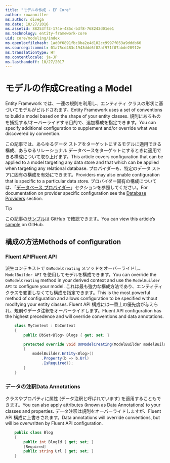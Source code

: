 ```yaml
---
title: "モデルの作成 - EF Core"
author: rowanmiller
ms.author: divega
ms.date: 10/27/2016
ms.assetid: 88253ff3-174e-485c-b3f8-768243d01ee1
ms.technology: entity-framework-core
uid: core/modeling/index
ms.openlocfilehash: 1ad0f6891fbc8ba2e4d102cc9997f053a9dddb66
ms.sourcegitcommit: 01a75cd483c1943ddd6f82af971f07abde20912e
ms.translationtype: HT
ms.contentlocale: ja-JP
ms.lasthandoff: 10/27/2017
---
```

# <a name="creating-a-model"></a><span data-ttu-id="03c56-102">モデルの作成</span><span class="sxs-lookup"><span data-stu-id="03c56-102">Creating a Model</span></span>

<span data-ttu-id="03c56-103">Entity Framework では、一連の規則を利用し、エンティティ クラスの形状に基づいてモデルがビルドされます。</span><span class="sxs-lookup"><span data-stu-id="03c56-103">Entity Framework uses a set of conventions to build a model based on the shape of your entity classes.</span></span> <span data-ttu-id="03c56-104">規則にあるものを捕捉する/オーバーライドする目的で、追加構成を指定できます。</span><span class="sxs-lookup"><span data-stu-id="03c56-104">You can specify additional configuration to supplement and/or override what was discovered by convention.</span></span>

<span data-ttu-id="03c56-105">この記事では、あらゆるデータ ストアをターゲットにするモデルに適用できる構成、あらゆるリレーショナル データベースをターゲットにするときに適用できる構成について取り上げます。</span><span class="sxs-lookup"><span data-stu-id="03c56-105">This article covers configuration that can be applied to a model targeting any data store and that which can be applied when targeting any relational database.</span></span> <span data-ttu-id="03c56-106">プロバイダーも、特定のデータ ストアに固有の構成を有効にできます。</span><span class="sxs-lookup"><span data-stu-id="03c56-106">Providers may also enable configuration that is specific to a particular data store.</span></span> <span data-ttu-id="03c56-107">プロバイダー固有の構成については、「[データベース プロバイダー](../providers/index.md)」セクションを参照してください。</span><span class="sxs-lookup"><span data-stu-id="03c56-107">For documentation on provider specific configuration see the [Database Providers](../providers/index.md) section.</span></span>

> [!TIP]  
> <span data-ttu-id="03c56-108">この記事の[サンプル](https://github.com/aspnet/EntityFramework.Docs/tree/master/samples)は GitHub で確認できます。</span><span class="sxs-lookup"><span data-stu-id="03c56-108">You can view this article’s [sample](https://github.com/aspnet/EntityFramework.Docs/tree/master/samples) on GitHub.</span></span>

## <a name="methods-of-configuration"></a><span data-ttu-id="03c56-109">構成の方法</span><span class="sxs-lookup"><span data-stu-id="03c56-109">Methods of configuration</span></span>

### <a name="fluent-api"></a><span data-ttu-id="03c56-110">Fluent API</span><span class="sxs-lookup"><span data-stu-id="03c56-110">Fluent API</span></span>

<span data-ttu-id="03c56-111">派生コンテキストで `OnModelCreating` メソッドをオーバーライドし、`ModelBuilder API` を使用してモデルを構成できます。</span><span class="sxs-lookup"><span data-stu-id="03c56-111">You can override the `OnModelCreating` method in your derived context and use the `ModelBuilder API` to configure your model.</span></span> <span data-ttu-id="03c56-112">これは最も強力な構成方法であり、エンティティ クラスを変更しなくても構成を指定できます。</span><span class="sxs-lookup"><span data-stu-id="03c56-112">This is the most powerful method of configuration and allows configuration to be specified without modifying your entity classes.</span></span> <span data-ttu-id="03c56-113">Fluent API 構成には一番上の優先度が与えられ、規則やデータ注釈をオーバーライドします。</span><span class="sxs-lookup"><span data-stu-id="03c56-113">Fluent API configuration has the highest precedence and will override conventions and data annotations.</span></span>

<!-- [!code-csharp[Main](samples/core/Modeling/FluentAPI/Samples/Required.cs?range=5-15&highlight=5-10)] -->

``` csharp
    class MyContext : DbContext
    {
        public DbSet<Blog> Blogs { get; set; }

        protected override void OnModelCreating(ModelBuilder modelBuilder)
        {
            modelBuilder.Entity<Blog>()
                .Property(b => b.Url)
                .IsRequired();
        }
    }
```

### <a name="data-annotations"></a><span data-ttu-id="03c56-114">データの注釈</span><span class="sxs-lookup"><span data-stu-id="03c56-114">Data Annotations</span></span>

<span data-ttu-id="03c56-115">クラスやプロパティに属性 (データ注釈と呼ばれています) を適用することもできます。</span><span class="sxs-lookup"><span data-stu-id="03c56-115">You can also apply attributes (known as Data Annotations) to your classes and properties.</span></span> <span data-ttu-id="03c56-116">データ注釈は規則をオーバーライドしますが、Fluent API 構成に上書きされます。</span><span class="sxs-lookup"><span data-stu-id="03c56-116">Data annotations will override conventions, but will be overwritten by Fluent API configuration.</span></span>

<!-- [!code-csharp[Main](samples/core/Modeling/DataAnnotations/Samples/Required.cs?range=11-16&highlight=4)] -->
``` csharp
    public class Blog
    {
        public int BlogId { get; set; }
        [Required]
        public string Url { get; set; }
    }
```
